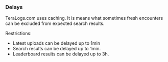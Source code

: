 ### Delays

TeraLogs.com uses caching. It is means what sometimes fresh encounters can be excluded from expected search results.

Restrictions:
+ Latest uploads can be delayed up to 1min
+ Search results can be delayed up to 1min.
+ Leaderboard results can be delayed up to 3h.
